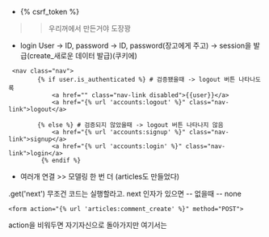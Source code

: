  - {% csrf_token %}
 >> 우리꺼에서 만든거야 도장꽝

 - login
 User -> ID, password ->  ID, password(장고에게 주고) -> session을 발급(create_새로운 데이터 발급)(쿠키에)

```shell
 <nav class="nav">
        {% if user.is_authenticated %} # 검증됐을때 -> logout 버튼 나타나도록
            <a href="" class="nav-link disabled">{{user}}</a> 
            <a href="{% url 'accounts:logout' %}" class="nav-link">logout</a>

        {% else %} # 검증되지 않았을때 -> logout 버튼 나타나지 않음
            <a href="{% url 'accounts:signup' %}" class="nav-link">signup</a>
            <a href="{% url 'accounts:login' %}" class="nav-link">login</a>
         {% endif %}
```
- 여러개 연결 >> 모델링 한 번 더 (articles도 만들었다)

.get('next') 무조건 코드는 실행할라고.
next 인자가 있으면 --
없을때 -- none

```shell
<form action="{% url 'articles:comment_create' %}" method="POST">
```
action을 비워두면 자기자신으로 돌아가지만 여기서는 

